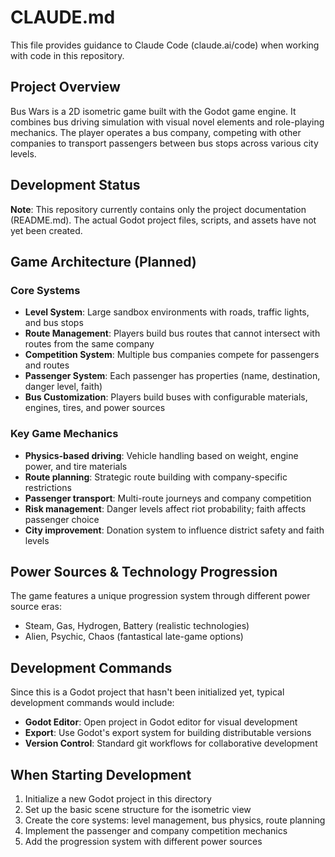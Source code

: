 # CLAUDE.md

This file provides guidance to Claude Code (claude.ai/code) when working with code in this repository.

## Project Overview

Bus Wars is a 2D isometric game built with the Godot game engine. It combines bus driving simulation with visual novel elements and role-playing mechanics. The player operates a bus company, competing with other companies to transport passengers between bus stops across various city levels.

## Development Status

**Note**: This repository currently contains only the project documentation (README.md). The actual Godot project files, scripts, and assets have not yet been created.

## Game Architecture (Planned)

### Core Systems
- **Level System**: Large sandbox environments with roads, traffic lights, and bus stops
- **Route Management**: Players build bus routes that cannot intersect with routes from the same company
- **Competition System**: Multiple bus companies compete for passengers and routes
- **Passenger System**: Each passenger has properties (name, destination, danger level, faith)
- **Bus Customization**: Players build buses with configurable materials, engines, tires, and power sources

### Key Game Mechanics
- **Physics-based driving**: Vehicle handling based on weight, engine power, and tire materials
- **Route planning**: Strategic route building with company-specific restrictions
- **Passenger transport**: Multi-route journeys and company competition
- **Risk management**: Danger levels affect riot probability; faith affects passenger choice
- **City improvement**: Donation system to influence district safety and faith levels

## Power Sources & Technology Progression
The game features a unique progression system through different power source eras:
- Steam, Gas, Hydrogen, Battery (realistic technologies)
- Alien, Psychic, Chaos (fantastical late-game options)

## Development Commands

Since this is a Godot project that hasn't been initialized yet, typical development commands would include:
- **Godot Editor**: Open project in Godot editor for visual development
- **Export**: Use Godot's export system for building distributable versions
- **Version Control**: Standard git workflows for collaborative development

## When Starting Development

1. Initialize a new Godot project in this directory
2. Set up the basic scene structure for the isometric view
3. Create the core systems: level management, bus physics, route planning
4. Implement the passenger and company competition mechanics
5. Add the progression system with different power sources